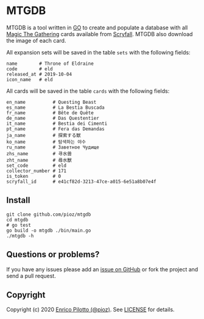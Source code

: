 # MTGDB

MTGDB is a tool written in [GO](https://golang.org) to create and populate a
database with all [Magic The Gathering](https://magic.wizards.com/) cards
available from [Scryfall](https://scryfall.com/). MTGDB also download the
image of each card.

All expansion sets will be saved in the table `sets` with the following
fields:

```
name        # Throne of Eldraine
code        # eld
released_at # 2019-10-04
icon_name   # eld
```

All cards will be saved in the table `cards` with the following fields:

```
en_name          # Questing Beast
es_name          # La Bestia Buscada
fr_name          # Bête de Quête
de_name          # Das Questentier
it_name          # Bestia dei Cimenti
pt_name          # Fera das Demandas
ja_name          # 探索する獣
ko_name          # 탐색하는 야수
ru_name          # Заветное Чудище
zhs_name         # 寻水兽
zht_name         # 尋水獸
set_code         # eld
collector_number # 171
is_token         # 0
scryfall_id      # e41cf82d-3213-47ce-a015-6e51a8b07e4f
```

## Install

```
git clone github.com/pioz/mtgdb
cd mtgdb
# go test
go build -o mtgdb ./bin/main.go
./mtgdb -h
```

## Questions or problems?

If you have any issues please add an [issue on
GitHub](https://github.com/pioz/mtgdb/issues) or fork the project and send a
pull request.

## Copyright

Copyright (c) 2020 [Enrico Pilotto (@pioz)](https://github.com/pioz). See
[LICENSE](https://github.com/pioz/mtgdb/blob/master/LICENSE) for details.
